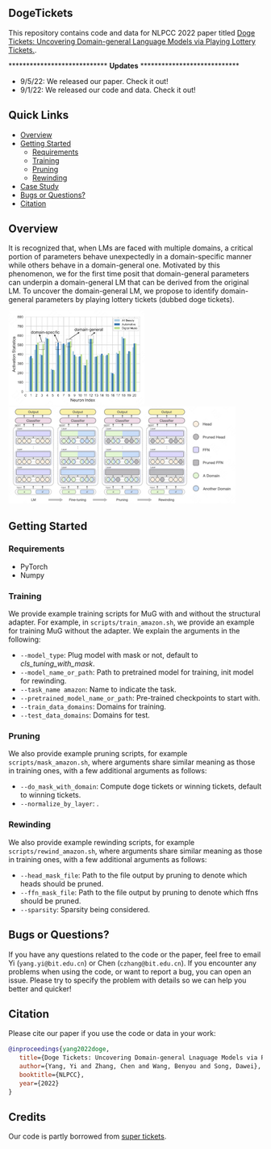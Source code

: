 ## DogeTickets

This repository contains code and data for NLPCC 2022 paper titled [Doge Tickets: Uncovering Domain-general Language Models via Playing Lottery Tickets.](https://arxiv.org/abs/2207.09638).

**************************** **Updates** ****************************

<!-- Thanks for your interest in our repo! -->

<!-- Probably you will think this as another *"empty"* repo of a preprint paper 🥱.
Wait a minute! The authors are working day and night 💪, to make the code and models available.
We anticipate the code will be out * **in one week** *. -->

* 9/5/22: We released our paper. Check it out!
* 9/1/22: We released our code and data. Check it out!

## Quick Links

  - [Overview](#overview)
  - [Getting Started](#getting-started)
    - [Requirements](#requirements)
    - [Training](#training)
    - [Pruning](#pruning)
    - [Rewinding](#rewinding)
  - [Case Study](#case-study)
  - [Bugs or Questions?](#bugs-or-questions)
  - [Citation](#citation)

## Overview

It is recognized that, when LMs are faced with multiple domains, a critical portion of parameters behave unexpectedly in a domain-specific manner while others behave in a domain-general one. Motivated by this phenomenon, we for the first time posit that domain-general parameters can underpin a domain-general LM that can be derived from the original LM. To uncover the domain-general LM, we propose to identify domain-general parameters by playing lottery tickets (dubbed doge tickets).

<img src="assets/motivation.png" width="270" alt="case" align=center/> <img src="assets/method.png" width="450" alt="case" align=center/>

## Getting Started

### Requirements

- PyTorch
- Numpy

### Training

We provide example training scripts for MuG with and without the structural adapter. For example, in `scripts/train_amazon.sh`, we provide an example for training MuG without the adapter. We explain the arguments in the following:
* `--model_type`: Plug model with mask or not, default to *cls_tuning_with_mask*.
* `--model_name_or_path`: Path to pretrained model for training, init model for rewinding.
* `--task_name amazon`: Name to indicate the task.
* `--pretrained_model_name_or_path`: Pre-trained checkpoints to start with.
* `--train_data_domains`: Domains for training.
* `--test_data_domains`: Domains for test.

### Pruning

We also provide example pruning scripts, for example `scripts/mask_amazon.sh`, where arguments share similar meaning as those in training ones, with a few additional arguments as follows:
* `--do_mask_with_domain`: Compute doge tickets or winning tickets, default to winning tickets.
* `--normalize_by_layer`: .

### Rewinding

We also provide example rewinding scripts, for example `scripts/rewind_amazon.sh`, where arguments share similar meaning as those in training ones, with a few additional arguments as follows:
* `--head_mask_file`: Path to the file output by pruning to denote which heads should be pruned.
* `--ffn_mask_file`: Path to the file output by pruning to denote which ffns should be pruned.
* `--sparsity`: Sparsity being considered.

## Bugs or Questions?

If you have any questions related to the code or the paper, feel free to email Yi (`yang.yi@bit.edu.cn`) or Chen (`czhang@bit.edu.cn`). If you encounter any problems when using the code, or want to report a bug, you can open an issue. Please try to specify the problem with details so we can help you better and quicker!

## Citation

Please cite our paper if you use the code or data in your work:

```bibtex
@inproceedings{yang2022doge,
   title={Doge Tickets: Uncovering Domain-general Lnaguage Models via Playing Lottery Tickets},
   author={Yang, Yi and Zhang, Chen and Wang, Benyou and Song, Dawei},
   booktitle={NLPCC},
   year={2022}
}
```

## Credits

Our code is partly borrowed from [super tickets](https://github.com/cliang1453/super-structured-lottery-tickets).
